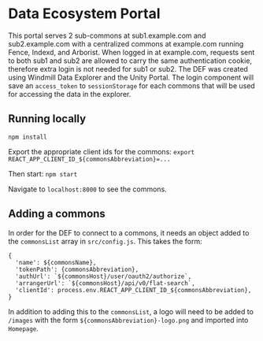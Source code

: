 # Data Ecosystem Portal

This portal serves 2 sub-commons at sub1.example.com and sub2.example.com with a centralized commons at example.com running Fence, Indexd, and Arborist.
When logged in at example.com, requests sent to both sub1 and sub2 are allowed to carry the same authentication cookie, therefore extra login is not needed for sub1 or sub2.
The DEF was created using Windmill Data Explorer and the Unity Portal.
The login component will save an `access_token` to `sessionStorage` for each commons that will be used for accessing the data in the explorer.

## Running locally
`npm install`

Export the appropriate client ids for the commons:
`export REACT_APP_CLIENT_ID_${commonsAbbreviation}=...`

Then start:
`npm start`

Navigate to `localhost:8000` to see the commons.

## Adding a commons
In order for the DEF to connect to a commons, it needs an object added to the `commonsList`
array in `src/config.js`. This takes the form:

```
{
  'name': ${commonsName},
  'tokenPath': {commonsAbbreviation},
  'authUrl': `${commonsHost}/user/oauth2/authorize`,
  'arrangerUrl': `${commonsHost}/api/v0/flat-search`,
  'clientId': process.env.REACT_APP_CLIENT_ID_${commonsAbbreviation},
}
```

In addition to adding this to the `commonsList`, a logo will need to be added
to `/images` with the form `${commonsAbbreviation}-logo.png` and imported into `Homepage`.

